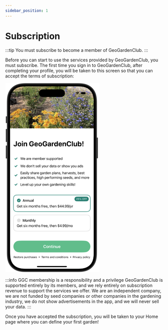 ```yaml
---
sidebar_position: 1
---
```


# Subscription

:::tip You must subscribe to become a member of GeoGardenClub.
:::

Before you can start to use the services provided by GeoGardenClub, you must subscribe.  The first time you sign in to GeoGardenClub, after completing your profile, you will be taken to this screen so that you can accept the terms of subscription:

<img width="300" src="/img/user-guide/subscription.png"/>

:::info GGC membership is a responsibility and a privilege
GeoGardenClub is supported entirely by its members, and we rely entirely on subscription revenue to support the services we offer. We are an independent company, we are not funded by seed companies or other companies in the gardening industry, we do not show advertisements in the app, and we will never sell your data. 
:::

Once you have accepted the subscription, you will be taken to your Home page where you can define your first garden!
